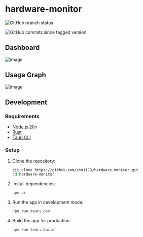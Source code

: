 # hardware-monitor

![GitHub branch status](https://img.shields.io/github/checks-status/shm11C3/hardware-monitor/master)

![GitHub commits since tagged version](https://img.shields.io/github/commits-since/shm11C3/hardware-monitor/app-v0.1.0)



## Dashboard

![image](https://github.com/user-attachments/assets/9a2bf54f-d6e5-4c20-b0e4-f249fd5b8433)

## Usage Graph

![image](https://github.com/user-attachments/assets/b8fa7d67-a015-487f-aeb4-f43306d28f54)


## Development

### Requirements

- [Node.js 20+](https://nodejs.org/)
- [Rust](https://www.rust-lang.org/)
- [Tauri CLI](https://tauri.app/v1/guides/getting-started/prerequisites)

### Setup

1. Clone the repository:

   ```bash
   git clone https://github.com/shm11C3/hardware-monitor.git
   cd hardware-monitor
   ```

2. Install dependencies:

   ```bash
   npm ci
   ```

3. Run the app in development mode:

   ```bash
   npm run tauri dev
   ```

4. Build the app for production:

   ```bash
   npm run tauri build
   ```
